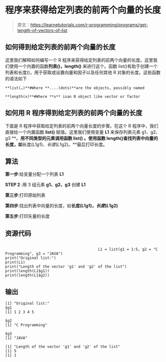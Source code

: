 # 程序来获得给定列表的前两个向量的长度

> 原文：<https://learnetutorials.com/r-programming/programs/get-length-of-vectors-of-list>

## 如何得到给定列表的前两个向量的长度

这里我们解释如何编写一个 R 程序来获得给定列表的前两个向量的长度。这里我们使用一个内置的函数**列表()，length()** 来进行这个。函数 list()有助于创建一个列表和长度()，用于获取或设置向量和因子以及任何其他 R 对象的长度。这些函数的语法如下

```
**list(…)**#Where **....(dots)**are the objects, possibly named 

```

```
**length(x)**#Where **x** isan R object like vector or factor 

```

## 如何用 R 程序得到给定列表的前两个向量的长度

下面是 R 程序中获取给定列表的前两个向量长度的步骤。在这个 R 程序中，我们直接给一个内置函数 **list()** 赋值。这里我们使用变量 **L1** 来保存列表元素 g1、g2、g3 **。**用不同类型的元素调用函数 **list()** 。使用函数 length()查找列表中向量的长度，如**长度(L1$g1)、长度(L1$g2)。**最后打印长度。

## 算法

**第一步**:给变量分配一个列表 **L1**

**STEP 2** :用 3 组元素 **g1、g2、g3** 创建 **L1**

**第三步**:打印原始列表

**第四步**:找出列表中向量的长度，如**长度(L1$g1)，长度(L1$g2)**

**第五步**:打印矢量的长度

## 资源代码

```

                                          L1 = list(g1 = 1:5, g2 = "C Programming", g3 = "JAVA")
print("Original list:")
print(L1)
print("Length of the vector 'g1' and 'g2' of the list")
print(length(L1$g1))
print(length(L1$g2))

```

## 输出

```
[1] "Original list:"
$g1
[1] 1 2 3 4 5

$g2
[1] "C Programming"

$g3
[1] "JAVA"

[1] "Length of the vector 'g1' and 'g2' of the list"
[1] 5
[1] 1
```